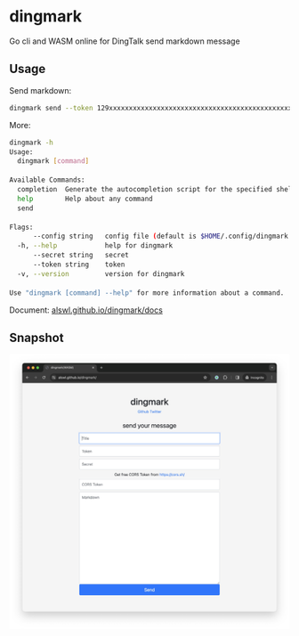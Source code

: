 # dingmark

Go cli and WASM online for DingTalk send markdown message

## Usage

Send markdown:

```bash
dingmark send --token 129xxxxxxxxxxxxxxxxxxxxxxxxxxxxxxxxxxxxxxxxxxxxxxxxxxxxxxxxxxxf7 --secret SECf8exxxxxxxxxxxxxxxxxxxxxxxxxxxxxxxxxxxxxxxxxxxxxxxxxxxxxxxxxx670 "欢迎使用 dingmark" '今天撸了一个新项目 dingmark，可以使用 Markdown 来发送钉钉消息，消息内容可以是富文本。 特别之处在，这个项目不仅提供一个 cli 命令，还基于 WASM 做了在线版本，用户可以不用下载命令直接在网页上发送消息。 点开即用，快来试试吧，[alswl.github.io/dingmark](https://alswl.github.io/dingmark) 。'
```

More:

```bash
dingmark -h
Usage:
  dingmark [command]

Available Commands:
  completion  Generate the autocompletion script for the specified shell
  help        Help about any command
  send        

Flags:
      --config string   config file (default is $HOME/.config/dingmark.yaml)
  -h, --help            help for dingmark
      --secret string   secret
      --token string    token
  -v, --version         version for dingmark

Use "dingmark [command] --help" for more information about a command.
```

Document: [alswl.github.io/dingmark/docs](https://github.com/alswl/dingmark/docs)

## Snapshot

![img.png](assets/snapshot.png)
